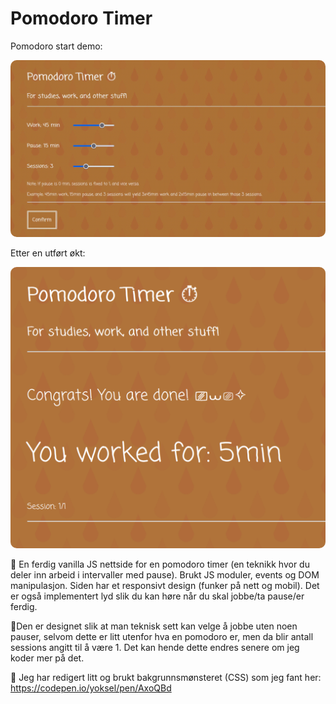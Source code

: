 # Pomodoro Timer

Pomodoro start demo:

<img src="gif/pomDemo.gif" alt="Gif of the pomodoro timer in action." style="border-radius:10px">

<br>

Etter en utført økt:

<img src="img/pomodoroEnd.png" alt="Image of an ended session in pomodoro." style="border-radius:10px">

<br>

🔸 En ferdig vanilla JS nettside for en pomodoro timer (en teknikk hvor du deler inn arbeid i intervaller med pause). Brukt JS moduler, events og DOM manipulasjon. Siden har et responsivt design (funker på nett og mobil). Det er også implementert lyd slik du kan høre når du skal jobbe/ta pause/er ferdig.

🔸Den er designet slik at man teknisk sett kan velge å jobbe uten noen pauser, selvom dette er litt utenfor hva en pomodoro er, men da blir antall sessions angitt til å være 1. Det kan hende dette endres senere om jeg koder mer på det.

🔸 Jeg har redigert litt og brukt bakgrunnsmønsteret (CSS) som jeg fant her: https://codepen.io/yoksel/pen/AxoQBd